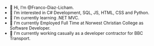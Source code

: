 - 👋 Hi, I’m @Franco-Diaz-Licham.
- 👀 I’m interested in C# Development, SQL, JS, HTML, CSS and Python.
- 🌱 I’m currently learning .NET MVC.
- 👷 I'm currently Employed Full Time at Norwest Christian College as Software Developer.
- 👷 I'm currently working casually as a developer contractor for BBC Transport.
  
<!---
Franco-Diaz-Licham/Franco-Diaz-Licham is a ✨ special ✨ repository because its `README.md` (this file) appears on your GitHub profile.
You can click the Preview link to take a look at your changes.
--->
